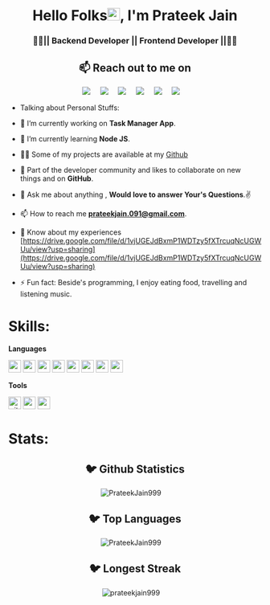 <h1 align="center">Hello Folks<img src="https://media.giphy.com/media/hvRJCLFzcasrR4ia7z/giphy.gif" width="25px">, I'm Prateek Jain</h1>
  <h3 align="center">👨‍💻|| Backend Developer || Frontend Developer ||👨‍💻</h3
  
<p align="left"></p>

<h2 align="center">📫 Reach out to me on</h2>
<p align="center">
  <a target="_blank"href="https://www.linkedin.com/in/prateek-jain-a4b964126/"><img src="https://img.shields.io/badge/linkedin-%230077B5.svg?&style=for-the-badge&logo=linkedin&logoColor=skyblue" /></a>&nbsp;&nbsp;&nbsp;&nbsp;
  <a target="_blank"href="https://twitter.com/pk9997481571"><img src="https://img.shields.io/badge/twitter-%231DA1F2.svg?&style=for-the-badge&logo=twitter&logoColor=white" /></a>&nbsp;&nbsp;&nbsp;&nbsp;
  <a href="mailto:prateekjain.091@gmail.com?subject=Hello%20Prateek,%20From%20Github"><img src="https://img.shields.io/badge/gmail-%23D14836.svg?&style=for-the-badge&logo=gmail&logoColor=red" /></a>&nbsp;&nbsp;&nbsp;&nbsp;
  <a href="https://www.instagram.com/1_prateek_jain_1"><img src="https://img.shields.io/badge/instagram-%23D14836.svg?&style=for-the-badge&logo=instagram&logoColor=pink" /></a>&nbsp;&nbsp;&nbsp;&nbsp;
  <a href="https://fb.com/shazadaa.boy"><img src="https://img.shields.io/badge/Facebook-%233776AB.svg?&style=for-the-badge&logo=facebook&logoColor=white&color=blue" /></a>&nbsp;&nbsp;&nbsp;&nbsp;
  <a href="https://www.hackerrank.com/jain22719"><img src="https://img.shields.io/badge/HackerRank-%233776AB.svg?&style=for-the-badge&logo=hackerrank&logoColor=white&color=darkgreen" /></a>&nbsp;&nbsp;&nbsp;&nbsp;
</p>

  
* Talking about Personal Stuffs:

- 🔭 I’m currently working on **Task Manager App**.

- 🌱 I’m currently learning **Node JS**.

- 👨‍💻 Some of my projects are available at my [Github](https://github.com/PrateekJain999?tab=repositories)

- 👯 Part of the developer community and likes to collaborate on new things and on **GitHub**.

- 💬  Ask me about anything , **Would love to answer Your's Questions**.✌

- 📫 How to reach me **prateekjain.091@gmail.com**.

- 📄 Know about my experiences [https://drive.google.com/file/d/1vjUGEJdBxmP1WDTzy5fXTrcuqNcUGWUu/view?usp=sharing](https://drive.google.com/file/d/1vjUGEJdBxmP1WDTzy5fXTrcuqNcUGWUu/view?usp=sharing)

<!---- 💪 Want motivation to code? Head over to my this **[[github repo](https://github.com/Ayush7614/50Days50Projects)] You're in for a surprise** 😉..--->

- ⚡ Fun fact: Beside's programming, I enjoy eating food, travelling and listening music.


# Skills:

**Languages**

 *<img src ="https://img.shields.io/badge/python%20-%2300599C.svg?&style=for-the-badge&logo=python&logoColor=white" height=25>  <img src ="https://img.shields.io/badge/JavaScript%20-%2300599C.svg?&style=for-the-badge&logo=javascript&logoColor=white" height=25>  <img src ="https://img.shields.io/badge/c++%20-%2300599C.svg?&style=for-the-badge&logo=c%2B%2B&logoColor=white" height=25>  <img src ="https://img.shields.io/badge/html5%20-%23E34F26.svg?&style=for-the-badge&logo=html5&logoColor=white" height=25>  <img src ="https://img.shields.io/badge/css3%20-%231572B6.svg?&style=for-the-badge&logo=css3&logoColor=white" height=25>  <img src ="https://img.shields.io/badge/Java%20-%2300599C.svg?&style=for-the-badge&logo=java&logoColor=white" height=25>  <img src="https://img.shields.io/badge/mysql%20-%2300599C.svg?&style=for-the-badge&logo=mysql&logoColor=white" alt="mysql" height=25>  <img src="https://img.shields.io/badge/mongodb%20-%2300599C.svg?&style=for-the-badge&logo=mongodb&logoColor=white" alt="mongodb" height=25>*
 
 **Tools**
 
 *<img src="https://img.shields.io/badge/Git-%233776AB.svg?&style=for-the-badge&logo=git&logoColor=white" alt="git" height=25/>  <img src="https://img.shields.io/badge/Postman-%233776AB.svg?&style=for-the-badge&logo=postman&logoColor=white" alt="postman" height=25>  <img src="https://img.shields.io/badge/Eclipse-%233776AB.svg?&style=for-the-badge&logo=Eclipse&logoColor=white" alt="postman" height=25>*

 # Stats:
 
<h2 align="center">🐦 Github Statistics </h2>
<p align="center">
<img src="https://github-readme-stats.vercel.app/api?username=PrateekJain999&layout=compact&hide=html&theme=jolly" alt="PrateekJain999" />&nbsp;&nbsp;&nbsp;&nbsp;
</p>

<h2 align="center">🐦 Top Languages </h2>
<p align="center">
<img src="https://github-readme-stats.vercel.app/api/top-langs/?username=PrateekJain999&layout=compact&hide=html&theme=jolly" alt="PrateekJain999" />&nbsp;&nbsp;&nbsp;&nbsp;
</p>

<h2 align="center">🐦 Longest Streak </h2>
<p align="center">
<img align="center" src="https://github-readme-streak-stats.herokuapp.com/?user=prateekjain999&layout=compact&hide=html&theme=jolly" alt="prateekjain999" />&nbsp;&nbsp;&nbsp;&nbsp;
</p>
